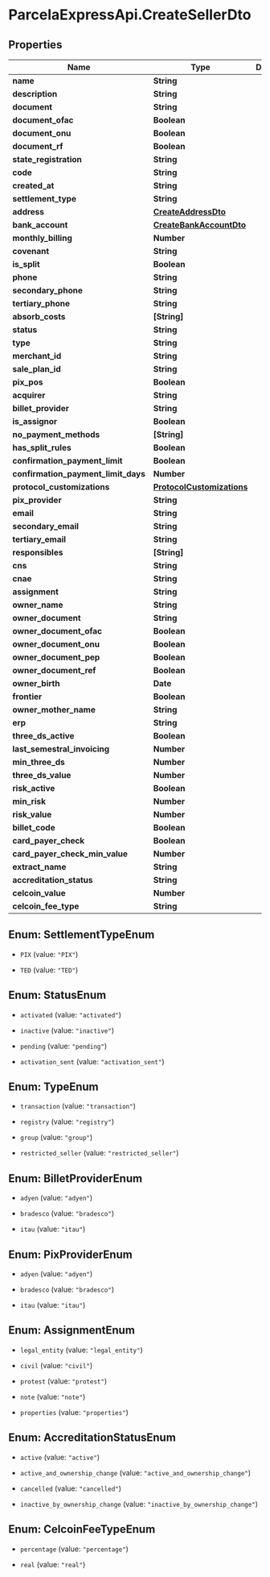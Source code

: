 # ParcelaExpressApi.CreateSellerDto

## Properties

Name | Type | Description | Notes
------------ | ------------- | ------------- | -------------
**name** | **String** |  | 
**description** | **String** |  | 
**document** | **String** |  | 
**document_ofac** | **Boolean** |  | [optional] 
**document_onu** | **Boolean** |  | [optional] 
**document_rf** | **Boolean** |  | [optional] 
**state_registration** | **String** |  | [optional] 
**code** | **String** |  | 
**created_at** | **String** |  | [optional] 
**settlement_type** | **String** |  | 
**address** | [**CreateAddressDto**](CreateAddressDto.md) |  | 
**bank_account** | [**CreateBankAccountDto**](CreateBankAccountDto.md) |  | 
**monthly_billing** | **Number** |  | 
**covenant** | **String** |  | [optional] 
**is_split** | **Boolean** |  | [optional] 
**phone** | **String** |  | [optional] 
**secondary_phone** | **String** |  | [optional] 
**tertiary_phone** | **String** |  | [optional] 
**absorb_costs** | **[String]** |  | [optional] 
**status** | **String** |  | 
**type** | **String** |  | 
**merchant_id** | **String** |  | 
**sale_plan_id** | **String** |  | 
**pix_pos** | **Boolean** |  | [optional] 
**acquirer** | **String** |  | 
**billet_provider** | **String** |  | 
**is_assignor** | **Boolean** |  | [optional] 
**no_payment_methods** | **[String]** |  | [optional] 
**has_split_rules** | **Boolean** |  | [optional] 
**confirmation_payment_limit** | **Boolean** |  | [optional] 
**confirmation_payment_limit_days** | **Number** |  | [optional] 
**protocol_customizations** | [**ProtocolCustomizations**](ProtocolCustomizations.md) |  | [optional] 
**pix_provider** | **String** |  | [optional] 
**email** | **String** |  | [optional] 
**secondary_email** | **String** |  | [optional] 
**tertiary_email** | **String** |  | [optional] 
**responsibles** | **[String]** |  | [optional] 
**cns** | **String** |  | [optional] 
**cnae** | **String** |  | [optional] 
**assignment** | **String** |  | [optional] 
**owner_name** | **String** |  | [optional] 
**owner_document** | **String** |  | [optional] 
**owner_document_ofac** | **Boolean** |  | [optional] 
**owner_document_onu** | **Boolean** |  | [optional] 
**owner_document_pep** | **Boolean** |  | [optional] 
**owner_document_ref** | **Boolean** |  | [optional] 
**owner_birth** | **Date** |  | [optional] 
**frontier** | **Boolean** |  | [optional] 
**owner_mother_name** | **String** |  | [optional] 
**erp** | **String** |  | [optional] 
**three_ds_active** | **Boolean** |  | [optional] 
**last_semestral_invoicing** | **Number** |  | [optional] 
**min_three_ds** | **Number** |  | [optional] 
**three_ds_value** | **Number** |  | [optional] 
**risk_active** | **Boolean** |  | [optional] 
**min_risk** | **Number** |  | [optional] 
**risk_value** | **Number** |  | [optional] 
**billet_code** | **Boolean** |  | [optional] 
**card_payer_check** | **Boolean** |  | [optional] 
**card_payer_check_min_value** | **Number** |  | [optional] 
**extract_name** | **String** |  | [optional] 
**accreditation_status** | **String** |  | [optional] 
**celcoin_value** | **Number** |  | [optional] 
**celcoin_fee_type** | **String** |  | [optional] 



## Enum: SettlementTypeEnum


* `PIX` (value: `"PIX"`)

* `TED` (value: `"TED"`)





## Enum: StatusEnum


* `activated` (value: `"activated"`)

* `inactive` (value: `"inactive"`)

* `pending` (value: `"pending"`)

* `activation_sent` (value: `"activation_sent"`)





## Enum: TypeEnum


* `transaction` (value: `"transaction"`)

* `registry` (value: `"registry"`)

* `group` (value: `"group"`)

* `restricted_seller` (value: `"restricted_seller"`)





## Enum: BilletProviderEnum


* `adyen` (value: `"adyen"`)

* `bradesco` (value: `"bradesco"`)

* `itau` (value: `"itau"`)





## Enum: PixProviderEnum


* `adyen` (value: `"adyen"`)

* `bradesco` (value: `"bradesco"`)

* `itau` (value: `"itau"`)





## Enum: AssignmentEnum


* `legal_entity` (value: `"legal_entity"`)

* `civil` (value: `"civil"`)

* `protest` (value: `"protest"`)

* `note` (value: `"note"`)

* `properties` (value: `"properties"`)





## Enum: AccreditationStatusEnum


* `active` (value: `"active"`)

* `active_and_ownership_change` (value: `"active_and_ownership_change"`)

* `cancelled` (value: `"cancelled"`)

* `inactive_by_ownership_change` (value: `"inactive_by_ownership_change"`)





## Enum: CelcoinFeeTypeEnum


* `percentage` (value: `"percentage"`)

* `real` (value: `"real"`)




